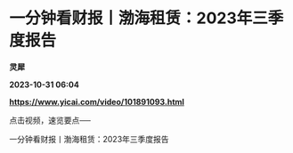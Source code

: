 # 一分钟看财报丨渤海租赁：2023年三季度报告
**灵犀**

**2023-10-31 06:04**

**https://www.yicai.com/video/101891093.html**

点击视频，速览要点──

一分钟看财报丨渤海租赁：2023年三季度报告